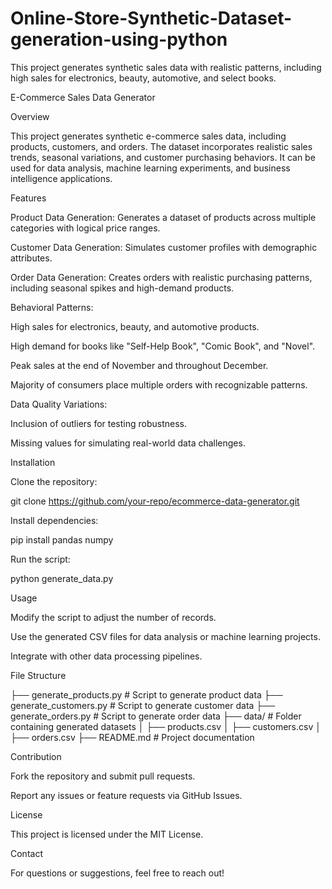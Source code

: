 # Online-Store-Synthetic-Dataset-generation-using-python
This project generates synthetic sales data with realistic patterns, including high sales for electronics, beauty, automotive, and select books.

E-Commerce Sales Data Generator

Overview

This project generates synthetic e-commerce sales data, including products, customers, and orders. The dataset incorporates realistic sales trends, seasonal variations, and customer purchasing behaviors. It can be used for data analysis, machine learning experiments, and business intelligence applications.

Features

Product Data Generation: Generates a dataset of products across multiple categories with logical price ranges.

Customer Data Generation: Simulates customer profiles with demographic attributes.

Order Data Generation: Creates orders with realistic purchasing patterns, including seasonal spikes and high-demand products.

Behavioral Patterns:

High sales for electronics, beauty, and automotive products.

High demand for books like "Self-Help Book", "Comic Book", and "Novel".

Peak sales at the end of November and throughout December.

Majority of consumers place multiple orders with recognizable patterns.

Data Quality Variations:

Inclusion of outliers for testing robustness.

Missing values for simulating real-world data challenges.

Installation

Clone the repository:

git clone https://github.com/your-repo/ecommerce-data-generator.git

Install dependencies:

pip install pandas numpy

Run the script:

python generate_data.py

Usage

Modify the script to adjust the number of records.

Use the generated CSV files for data analysis or machine learning projects.

Integrate with other data processing pipelines.

File Structure

├── generate_products.py   # Script to generate product data
├── generate_customers.py  # Script to generate customer data
├── generate_orders.py     # Script to generate order data
├── data/                  # Folder containing generated datasets
│   ├── products.csv
│   ├── customers.csv
│   ├── orders.csv
├── README.md              # Project documentation

Contribution

Fork the repository and submit pull requests.

Report any issues or feature requests via GitHub Issues.

License

This project is licensed under the MIT License.

Contact

For questions or suggestions, feel free to reach out!
